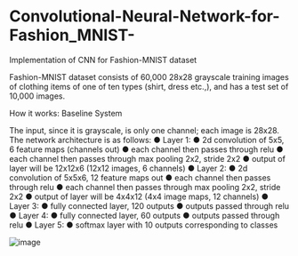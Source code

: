 # Convolutional-Neural-Network-for-Fashion_MNIST-
Implementation of CNN for Fashion-MNIST dataset

Fashion-MNIST dataset consists of 60,000 28x28 grayscale training images of clothing items of one of ten types (shirt, dress etc.,), and has a test set of 10,000 images.

How it works:
Baseline System

The input, since it is grayscale, is only one channel; each image is 28x28. The network architecture is as follows:
● Layer 1:
  ● 2d convolution of 5x5, 6 feature maps (channels out)
  ● each channel then passes through relu
  ● each channel then passes through max pooling 2x2, stride 2x2
  ● output of layer will be 12x12x6 (12x12 images, 6 channels)
● Layer 2:
  ● 2d convolution of 5x5x6, 12 feature maps out
  ● each channel then passes through relu
  ● each channel then passes through max pooling 2x2, stride 2x2
  ● output of layer will be 4x4x12 (4x4 image maps, 12 channels)
● Layer 3:
  ● fully connected layer, 120 outputs
  ● outputs passed through relu
● Layer 4:
  ● fully connected layer, 60 outputs
  ● outputs passed through relu
● Layer 5:
  ● softmax layer with 10 outputs corresponding to classes

![image](https://user-images.githubusercontent.com/42225976/156088690-e6b8628d-15c3-4899-9f26-33ad3fca8259.png)

